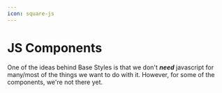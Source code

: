```yaml
---
icon: square-js
---
```


# JS Components

One of the ideas behind Base Styles is that we don't _**need**_ javascript for many/most of the things we want to do with it. However, for some of the components, we're not there yet.&#x20;
